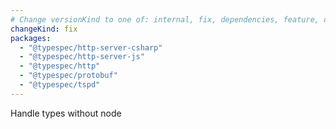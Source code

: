 ```yaml
---
# Change versionKind to one of: internal, fix, dependencies, feature, deprecation, breaking
changeKind: fix
packages:
  - "@typespec/http-server-csharp"
  - "@typespec/http-server-js"
  - "@typespec/http"
  - "@typespec/protobuf"
  - "@typespec/tspd"
---
```


Handle types without node
